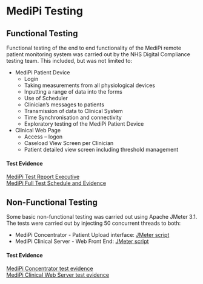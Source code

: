 # MediPi Testing

## Functional Testing
Functional testing of the end to end functionality of the MediPi remote patient monitoring system was carried out by the NHS Digital Compliance testing team. This included, but was not limited to:
* MediPi Patient Device
   *	Login
   *	Taking measurements from all physiological devices
   *	Inputting a range of data into the forms
   *	Use of Scheduler
   *	Clinician’s messages to patients
   *	Transmission of data to Clinical System
   *	Time Synchronisation and connectivity
   *	Exploratory testing of the MediPi Patient Device     
* Clinical Web Page
   *	Access – logon
   *	Caseload View Screen per Clinician
   *	Patient detailed view screen including threshold management

#### Test Evidence
[MediPi Test Report Executive](/Testing/FunctionalTesting/MediPiTestReportv0.5.doc)  
[MediPi Full Test Schedule and Evidence](/Testing/FunctionalTesting/MediPi-NHSDigitalFunctionalTestScheduleandEvidence.docx)

## Non-Functional Testing
Some basic non-functional testing was carried out using Apache JMeter 3.1.
The tests were carried out by injecting 50 concurrent threads to both:
* MediPi Concentrator - Patient Upload interface: [JMeter script](/Testing/NonFunctionalTestingScripts/MediPi_Concentrator_Patient_Upload.jmx)
* MediPi Clinical Server - Web Front End: [JMeter script](/Testing/NonFunctionalTestingScripts/MediPi_Front_End.jmx)

#### Test Evidence
 [MediPi Concentrator test evidence](/Testing/NonFunctionalTestingScripts/MediPiConcentratorPatientLoadTest.xml)  
[MediPi Clinical Web Server test evidence](/Testing/NonFunctionalTestingScripts/MediPiFrontEndLoadTest.xml)
